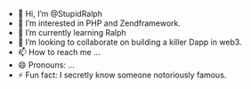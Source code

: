 - 👋 Hi, I’m @StupidRalph
- 👀 I’m interested in PHP and Zendframework.
- 🌱 I’m currently learning Ralph
- 💞️ I’m looking to collaborate on building a killer Dapp in web3.
- 📫 How to reach me ...
- 😄 Pronouns: ...
- ⚡ Fun fact: I secretly know someone notoriously famous.

<!---
StupidRalph/StupidRalph is a ✨ special ✨ repository because its `README.md` (this file) appears on your GitHub profile.
You can click the Preview link to take a look at your changes.
--->
